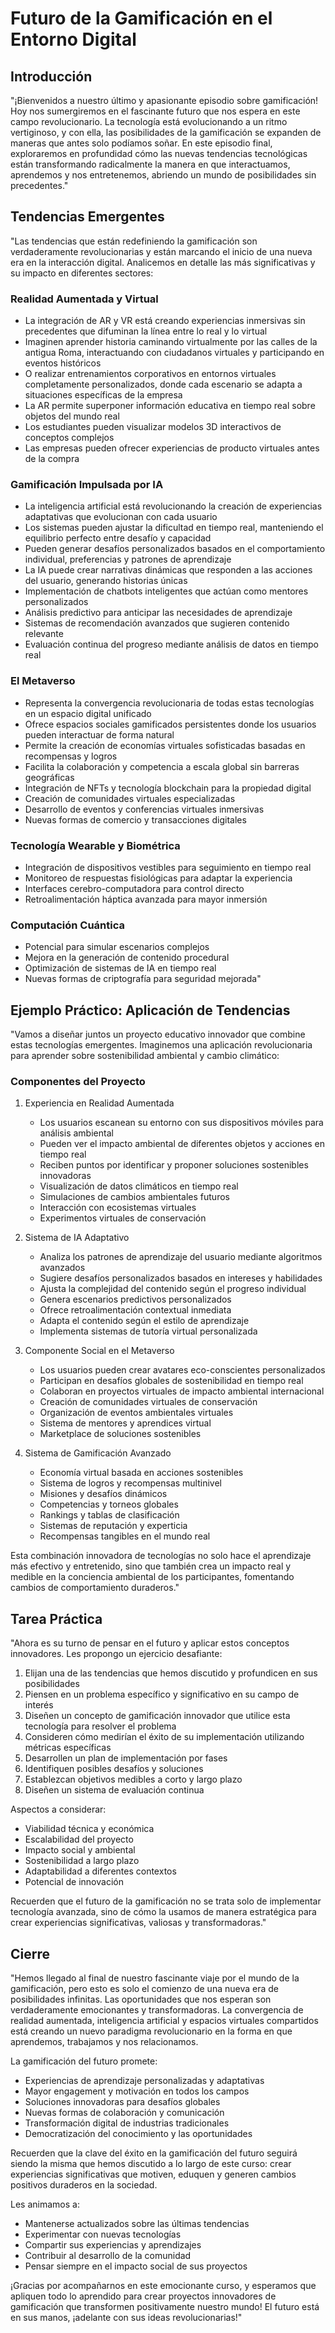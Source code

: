 # Futuro de la Gamificación en el Entorno Digital

## Introducción

"¡Bienvenidos a nuestro último y apasionante episodio sobre gamificación! Hoy nos sumergiremos en el fascinante futuro que nos espera en este campo revolucionario. La tecnología está evolucionando a un ritmo vertiginoso, y con ella, las posibilidades de la gamificación se expanden de maneras que antes solo podíamos soñar. En este episodio final, exploraremos en profundidad cómo las nuevas tendencias tecnológicas están transformando radicalmente la manera en que interactuamos, aprendemos y nos entretenemos, abriendo un mundo de posibilidades sin precedentes."

## Tendencias Emergentes

"Las tendencias que están redefiniendo la gamificación son verdaderamente revolucionarias y están marcando el inicio de una nueva era en la interacción digital. Analicemos en detalle las más significativas y su impacto en diferentes sectores:

### Realidad Aumentada y Virtual
- La integración de AR y VR está creando experiencias inmersivas sin precedentes que difuminan la línea entre lo real y lo virtual
- Imaginen aprender historia caminando virtualmente por las calles de la antigua Roma, interactuando con ciudadanos virtuales y participando en eventos históricos
- O realizar entrenamientos corporativos en entornos virtuales completamente personalizados, donde cada escenario se adapta a situaciones específicas de la empresa
- La AR permite superponer información educativa en tiempo real sobre objetos del mundo real
- Los estudiantes pueden visualizar modelos 3D interactivos de conceptos complejos
- Las empresas pueden ofrecer experiencias de producto virtuales antes de la compra

### Gamificación Impulsada por IA
- La inteligencia artificial está revolucionando la creación de experiencias adaptativas que evolucionan con cada usuario
- Los sistemas pueden ajustar la dificultad en tiempo real, manteniendo el equilibrio perfecto entre desafío y capacidad
- Pueden generar desafíos personalizados basados en el comportamiento individual, preferencias y patrones de aprendizaje
- La IA puede crear narrativas dinámicas que responden a las acciones del usuario, generando historias únicas
- Implementación de chatbots inteligentes que actúan como mentores personalizados
- Análisis predictivo para anticipar las necesidades de aprendizaje
- Sistemas de recomendación avanzados que sugieren contenido relevante
- Evaluación continua del progreso mediante análisis de datos en tiempo real

### El Metaverso
- Representa la convergencia revolucionaria de todas estas tecnologías en un espacio digital unificado
- Ofrece espacios sociales gamificados persistentes donde los usuarios pueden interactuar de forma natural
- Permite la creación de economías virtuales sofisticadas basadas en recompensas y logros
- Facilita la colaboración y competencia a escala global sin barreras geográficas
- Integración de NFTs y tecnología blockchain para la propiedad digital
- Creación de comunidades virtuales especializadas
- Desarrollo de eventos y conferencias virtuales inmersivas
- Nuevas formas de comercio y transacciones digitales

### Tecnología Wearable y Biométrica
- Integración de dispositivos vestibles para seguimiento en tiempo real
- Monitoreo de respuestas fisiológicas para adaptar la experiencia
- Interfaces cerebro-computadora para control directo
- Retroalimentación háptica avanzada para mayor inmersión

### Computación Cuántica
- Potencial para simular escenarios complejos
- Mejora en la generación de contenido procedural
- Optimización de sistemas de IA en tiempo real
- Nuevas formas de criptografía para seguridad mejorada"

## Ejemplo Práctico: Aplicación de Tendencias

"Vamos a diseñar juntos un proyecto educativo innovador que combine estas tecnologías emergentes. Imaginemos una aplicación revolucionaria para aprender sobre sostenibilidad ambiental y cambio climático:

### Componentes del Proyecto
1. Experiencia en Realidad Aumentada
   - Los usuarios escanean su entorno con sus dispositivos móviles para análisis ambiental
   - Pueden ver el impacto ambiental de diferentes objetos y acciones en tiempo real
   - Reciben puntos por identificar y proponer soluciones sostenibles innovadoras
   - Visualización de datos climáticos en tiempo real
   - Simulaciones de cambios ambientales futuros
   - Interacción con ecosistemas virtuales
   - Experimentos virtuales de conservación

2. Sistema de IA Adaptativo
   - Analiza los patrones de aprendizaje del usuario mediante algoritmos avanzados
   - Sugiere desafíos personalizados basados en intereses y habilidades
   - Ajusta la complejidad del contenido según el progreso individual
   - Genera escenarios predictivos personalizados
   - Ofrece retroalimentación contextual inmediata
   - Adapta el contenido según el estilo de aprendizaje
   - Implementa sistemas de tutoría virtual personalizada

3. Componente Social en el Metaverso
   - Los usuarios pueden crear avatares eco-conscientes personalizados
   - Participan en desafíos globales de sostenibilidad en tiempo real
   - Colaboran en proyectos virtuales de impacto ambiental internacional
   - Creación de comunidades virtuales de conservación
   - Organización de eventos ambientales virtuales
   - Sistema de mentores y aprendices virtual
   - Marketplace de soluciones sostenibles

4. Sistema de Gamificación Avanzado
   - Economía virtual basada en acciones sostenibles
   - Sistema de logros y recompensas multinivel
   - Misiones y desafíos dinámicos
   - Competencias y torneos globales
   - Rankings y tablas de clasificación
   - Sistemas de reputación y experticia
   - Recompensas tangibles en el mundo real

Esta combinación innovadora de tecnologías no solo hace el aprendizaje más efectivo y entretenido, sino que también crea un impacto real y medible en la conciencia ambiental de los participantes, fomentando cambios de comportamiento duraderos."

## Tarea Práctica

"Ahora es su turno de pensar en el futuro y aplicar estos conceptos innovadores. Les propongo un ejercicio desafiante:

1. Elijan una de las tendencias que hemos discutido y profundicen en sus posibilidades
2. Piensen en un problema específico y significativo en su campo de interés
3. Diseñen un concepto de gamificación innovador que utilice esta tecnología para resolver el problema
4. Consideren cómo medirían el éxito de su implementación utilizando métricas específicas
5. Desarrollen un plan de implementación por fases
6. Identifiquen posibles desafíos y soluciones
7. Establezcan objetivos medibles a corto y largo plazo
8. Diseñen un sistema de evaluación continua

Aspectos a considerar:
- Viabilidad técnica y económica
- Escalabilidad del proyecto
- Impacto social y ambiental
- Sostenibilidad a largo plazo
- Adaptabilidad a diferentes contextos
- Potencial de innovación

Recuerden que el futuro de la gamificación no se trata solo de implementar tecnología avanzada, sino de cómo la usamos de manera estratégica para crear experiencias significativas, valiosas y transformadoras."

## Cierre

"Hemos llegado al final de nuestro fascinante viaje por el mundo de la gamificación, pero esto es solo el comienzo de una nueva era de posibilidades infinitas. Las oportunidades que nos esperan son verdaderamente emocionantes y transformadoras. La convergencia de realidad aumentada, inteligencia artificial y espacios virtuales compartidos está creando un nuevo paradigma revolucionario en la forma en que aprendemos, trabajamos y nos relacionamos.

La gamificación del futuro promete:
- Experiencias de aprendizaje personalizadas y adaptativas
- Mayor engagement y motivación en todos los campos
- Soluciones innovadoras para desafíos globales
- Nuevas formas de colaboración y comunicación
- Transformación digital de industrias tradicionales
- Democratización del conocimiento y las oportunidades

Recuerden que la clave del éxito en la gamificación del futuro seguirá siendo la misma que hemos discutido a lo largo de este curso: crear experiencias significativas que motiven, eduquen y generen cambios positivos duraderos en la sociedad.

Les animamos a:
- Mantenerse actualizados sobre las últimas tendencias
- Experimentar con nuevas tecnologías
- Compartir sus experiencias y aprendizajes
- Contribuir al desarrollo de la comunidad
- Pensar siempre en el impacto social de sus proyectos

¡Gracias por acompañarnos en este emocionante curso, y esperamos que apliquen todo lo aprendido para crear proyectos innovadores de gamificación que transformen positivamente nuestro mundo! El futuro está en sus manos, ¡adelante con sus ideas revolucionarias!"
